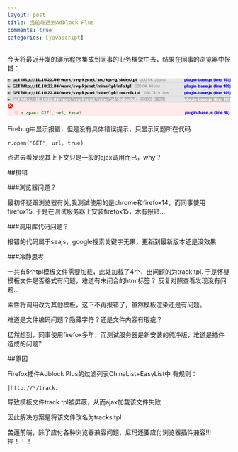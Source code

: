 ```yaml
---
layout: post
title: 当前端遇到Adblock Plus
comments: true
categories: [javascript]
---
```


今天将最近开发的演示程序集成到同事的业务框架中去，结果在同事的浏览器中报错：

![](/images/blog/adblock-bug.png)

Firebug中显示报错，但是没有具体错误提示，只显示问题所在代码

```
r.open('GET', url, true)
```

点进去看发现其上下文只是一般的ajax调用而已，why？

##排错

###浏览器问题？

最初怀疑跟浏览器有关,我测试使用的是chrome和firefox14，而同事使用firefox15.
于是在测试服务器上安装firefox15，木有报错...

###调用库代码问题？

报错的代码属于seajs，google搜索关键字无果，更新到最新版本还是没效果

###冷静思考

一共有5个tpl模板文件需要加载，此处加载了4个，出问题的为track.tpl.
于是怀疑模板文件是否格式有问题，难道有未闭合的html标签？
反复对照查看发现没有问题...

索性将调用改为其他模板，这下不再报错了，虽然模板渲染还是有问题。

难道是文件编码问题？隐藏字符？还是文件内容有瑕疵？

猛然想到，同事使用firefox多年，而测试服务器是新安装的纯净版，难道是插件造成的问题?

##原因

Firefox插件Adblock Plus的过滤列表ChinaList+EasyList中
有规则：

```
|http://*/track.
```

导致模板文件track.tpl被屏蔽，从而ajax加载该文件失败

因此解决方案是将该文件改名为tracks.tpl

苦逼前端，除了应付各种浏览器兼容问题，尼玛还要应付浏览器插件兼容!!!
摔！！！

